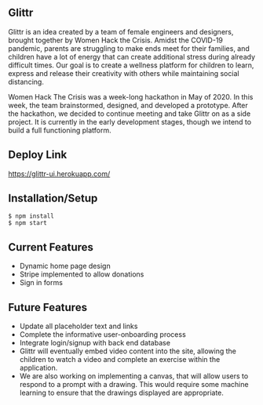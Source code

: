 ## Glittr

Glittr is an idea created by a team of female engineers and designers, brought together by Women Hack the Crisis. Amidst the COVID-19 pandemic, parents are struggling to make ends meet for their families, and children have a lot of energy that can create additional stress during already difficult times. Our goal is to create a wellness platform for children to learn, express and release their creativity with others while maintaining social distancing.

Women Hack The Crisis was a week-long hackathon in May of 2020. In this week, the team brainstormed, designed, and developed a prototype. After the hackathon, we decided to continue meeting and take Glittr on as a side project. It is currently in the early development stages, though we intend to build a full functioning platform.

## Deploy Link

https://glittr-ui.herokuapp.com/

## Installation/Setup

```shell
$ npm install
$ npm start
```

## Current Features

- Dynamic home page design
- Stripe implemented to allow donations
- Sign in forms

## Future Features

- Update all placeholder text and links
- Complete the informative user-onboarding process
- Integrate login/signup with back end database
- Glittr will eventually embed video content into the site, allowing the children to watch a video and complete an exercise within the application.
- We are also working on implementing a canvas, that will allow users to respond to a prompt with a drawing. This would require some machine learning to ensure that the drawings displayed are appropriate.
